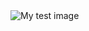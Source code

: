 <!DOCTYPE html>
<html lang="cn">
  <head>
    <meta charset="utf-8" />
    <meta name="viewport" content="width=device-width" />
    <title>website of function</title>
  </head>
  <body>
    <img src="../img/test.jpg" alt="My test image" />
  </body>
</html>
